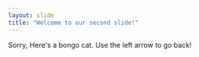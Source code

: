 ```yaml
---
layout: slide
title: "Welcome to our second slide!"
---
```

Sorry, Here's a bongo cat.
Use the left arrow to go back!

